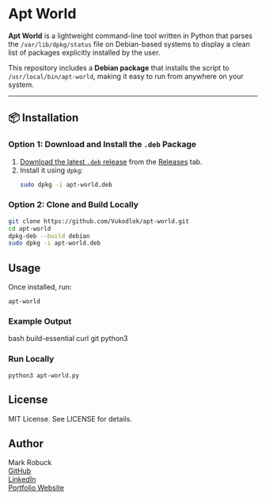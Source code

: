 # Apt World

**Apt World** is a lightweight command-line tool written in Python that parses the `/var/lib/dpkg/status` file on Debian-based systems to display a clean list of packages explicitly installed by the user.

This repository includes a **Debian package** that installs the script to `/usr/local/bin/apt-world`, making it easy to run from anywhere on your system.

---

## 📦 Installation

### Option 1: Download and Install the `.deb` Package

1. [Download the latest `.deb` release](https://github.com/Vukodlok/apt-world/releases) from the [Releases](https://github.com/Vukodlok/apt-world/releases) tab.
2. Install it using `dpkg`:
   ```bash
   sudo dpkg -i apt-world.deb

### Option 2: Clone and Build Locally

```bash
git clone https://github.com/Vukodlok/apt-world.git
cd apt-world
dpkg-deb --build debian
sudo dpkg -i apt-world.deb
```

## Usage

Once installed, run:

`apt-world`

### Example Output

bash
build-essential
curl
git
python3

### Run Locally

`python3 apt-world.py`

## License

MIT License. See LICENSE for details.

## Author

Mark Robuck  
[GitHub](https://github.com/Vukodlok)  
[LinkedIn](linkedin.com/in/mark-robuck)  
[Portfolio Website](https://mrmarkrobuck.wordpress.com)
